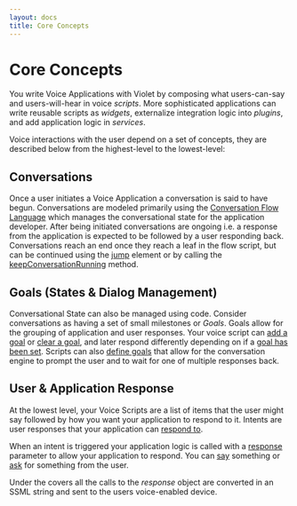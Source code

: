 ```yaml
---
layout: docs
title: Core Concepts
---
```

# Core Concepts

You write Voice Applications with Violet by composing what users-can-say and
users-will-hear in voice *scripts*. More sophisticated applications can write
reusable scripts as *widgets*, externalize integration logic into *plugins*, and
add application logic in *services*.

Voice interactions with the user depend on a set of concepts, they are described
below from the highest-level to the lowest-level:

## Conversations
Once a user initiates a Voice Application a conversation is said to have begun.
Conversations are modeled primarily using the
[Conversation Flow Language](/docs/conversation-elements) which manages the
conversational state for the application developer.
After being initiated conversations are ongoing i.e. a response from the
application is expected to be followed by a user responding back. Conversations
reach an end once they reach a leaf in the flow script, but can be continued
using the [jump](/docs/conversation-element-jump) element or by calling the
[keepConversationRunning](/api/module-response-Response#keepConversationRunning)
method.

## Goals (States &amp; Dialog Management)
Conversational State can also be managed using code.
Consider conversations as having a set of small milestones or *Goals*. Goals
allow for the grouping of application and user responses. Your voice script can
[add a goal](/api/module-response-Response#addGoal) or
[clear a goal](/api/module-response-Response#clearGoal), and later respond
differently depending on if a
[goal has been set](/api/module-response-Response#hasGoal).
Scripts can also
[define goals](/api/module-conversationEngine-ConversationEngine#defineGoal)
that allow for the conversation engine to prompt the user and to wait for one
of multiple responses back.

## User &amp; Application Response
At the lowest level, your Voice Scripts are a list of items that the user might
say followed by how you want your application to respond to it. Intents are user
responses that your application can
[respond to](/api/module-conversationEngine-ConversationEngine.html#respondTo).

When an intent is triggered your application logic is called with a
[response](/api/module-response-Response) parameter to allow your application
to respond. You can
[say](/api/module-response-Response#say) something or
[ask](/api/module-response-Response#ask) for something from the user.

Under the covers all the calls to the *response* object are converted in an SSML
string and sent to the users voice-enabled device.
